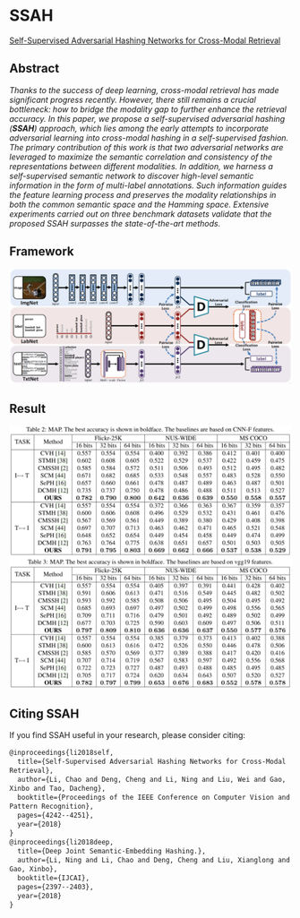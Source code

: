 # SSAH
[Self-Supervised Adversarial Hashing Networks for Cross-Modal Retrieval](http://openaccess.thecvf.com/content_cvpr_2018/papers/Li_Self-Supervised_Adversarial_Hashing_CVPR_2018_paper.pdf)

## Abstract
  *Thanks to the success of deep learning, cross-modal retrieval has made significant progress recently. However, there still remains a crucial bottleneck: how to bridge the modality gap to further enhance the retrieval accuracy. In this paper, we propose a self-supervised adversarial hashing (***SSAH***) approach, which lies among the early attempts to incorporate adversarial learning into cross-modal hashing in a self-supervised fashion. The primary contribution of this work is that two adversarial networks are leveraged to maximize the semantic correlation and consistency of the representations between different modalities. In addition, we harness a self-supervised semantic network to discover high-level semantic information in the form of multi-label annotations. Such information guides the feature learning process and preserves the modality relationships in both the common semantic space and the Hamming space. Extensive experiments carried out on three benchmark datasets validate that the proposed SSAH surpasses the state-of-the-art methods.*

## Framework
![SSAH](SSAH.png)

## Result
<img src="fig/map_.png" width="600"/>

## Citing SSAH
If you find SSAH useful in your research, please consider citing:
```
@inproceedings{li2018self,
  title={Self-Supervised Adversarial Hashing Networks for Cross-Modal Retrieval},
  author={Li, Chao and Deng, Cheng and Li, Ning and Liu, Wei and Gao, Xinbo and Tao, Dacheng},
  booktitle={Proceedings of the IEEE Conference on Computer Vision and Pattern Recognition},
  pages={4242--4251},
  year={2018}
}
@inproceedings{li2018deep,
  title={Deep Joint Semantic-Embedding Hashing.},
  author={Li, Ning and Li, Chao and Deng, Cheng and Liu, Xianglong and Gao, Xinbo},
  booktitle={IJCAI},
  pages={2397--2403},
  year={2018}
}
```
